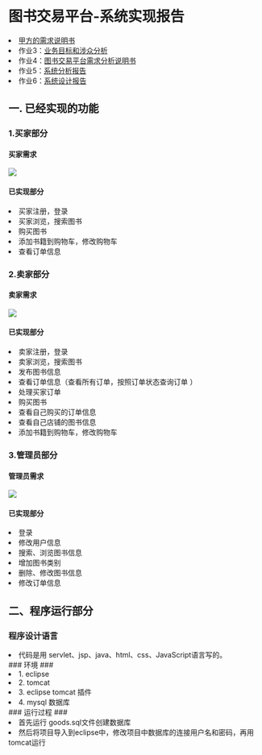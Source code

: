 # 图书交易平台-系统实现报告 #

<li><a href= "https://github.com/liberion1994/oo/blob/master/%E4%BD%9C%E4%B8%9A2/%E4%BD%9C%E4%B8%9A2-%E5%9B%BE%E4%B9%A6%E4%BA%A4%E6%98%93%E5%B9%B3%E5%8F%B0%E7%9A%84%E5%8A%9F%E8%83%BD%E9%9C%80%E6%B1%82.md">甲方的需求说明书</a></li>

<li>作业3：<a href= "https://github.com/Ashlee1994/OO/blob/master/%E4%BD%9C%E4%B8%9A3/%E4%BD%9C%E4%B8%9A3%EF%BC%9A%E4%B8%9A%E5%8A%A1%E7%9B%AE%E6%A0%87%E4%B8%8E%E6%B6%89%E4%BC%97%E5%88%86%E6%9E%90.md">业务目标和涉众分析</a></li>

<li>作业4：<a href= "https://github.com/Ashlee1994/OO/blob/master/%E4%BD%9C%E4%B8%9A4/%E4%BD%9C%E4%B8%9A4%EF%BC%9A%E9%9C%80%E6%B1%82%E5%88%86%E6%9E%90.md">图书交易平台需求分析说明书</a></li>

<li>作业5：<a href= "https://github.com/Ashlee1994/OO/blob/master/%E4%BD%9C%E4%B8%9A5/%E4%BD%9C%E4%B8%9A5%EF%BC%9A%E7%B3%BB%E7%BB%9F%E5%88%86%E6%9E%90.md">系统分析报告</a></li>

<li>作业6：<a href= "https://github.com/Ashlee1994/OO/blob/master/%E4%BD%9C%E4%B8%9A5/%E4%BD%9C%E4%B8%9A5%EF%BC%9A%E7%B3%BB%E7%BB%9F%E5%88%86%E6%9E%90.md">系统设计报告</a></li>




## 一. 已经实现的功能 ##

### 1.买家部分 ###
#### 买家需求 ####
![](http://i.imgur.com/E0QAhAg.png)

#### 已实现部分 ####
<li> 买家注册，登录</li>
<li> 买家浏览，搜索图书</li>
<li> 购买图书</li>
<li> 添加书籍到购物车，修改购物车</li>
<li> 查看订单信息</li>

### 2.卖家部分 ###
#### 卖家需求 ####
![](http://i.imgur.com/N4A9JBV.png)

#### 已实现部分 ####
<li> 卖家注册，登录</li>
<li> 卖家浏览，搜索图书</li>
<li> 发布图书信息</li>
<li> 查看订单信息（查看所有订单，按照订单状态查询订单 ）</li>
<li> 处理买家订单</li>
<li> 购买图书</li>
<li> 查看自己购买的订单信息</li>
<li> 查看自己店铺的图书信息</li>
<li> 添加书籍到购物车，修改购物车</li>

### 3.管理员部分 ###
#### 管理员需求 ####
![](http://i.imgur.com/0Ibp2ds.png)

#### 已实现部分 ####
<li> 登录 </li>
<li> 修改用户信息</li>
<li> 搜索、浏览图书信息</li>
<li> 增加图书类别 </li>
<li> 删除、修改图书信息 </li>
<li> 修改订单信息 </li>


## 二、程序运行部分 ##
### 程序设计语言 ###
<li>代码是用 servlet、jsp、java、html、css、JavaScript语言写的。</li>
### 环境 ###
<li>1. eclipse </li>
<li>2. tomcat </li>
<li>3. eclipse tomcat 插件 </li>
<li>4. mysql 数据库 </li>
### 运行过程 ###
<li>首先运行 goods.sql文件创建数据库 </li>
<li>然后将项目导入到eclipse中，修改项目中数据库的连接用户名和密码，再用tomcat运行 </li>

